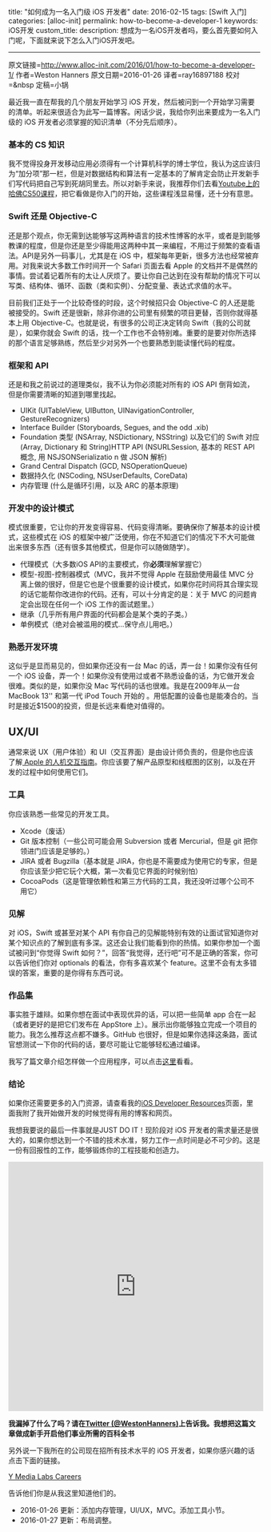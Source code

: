 title: "如何成为一名入门级 iOS 开发者"
date: 2016-02-15
tags: [Swift 入门]
categories: [alloc-init]
permalink: how-to-become-a-developer-1
keywords: iOS开发
custom_title:
description: 想成为一名iOS开发者吗，要么首先要如何入门呢，下面就来说下怎么入门iOS开发吧。

---
原文链接=http://www.alloc-init.com/2016/01/how-to-become-a-developer-1/
作者=Weston Hanners
原文日期=2016-01-26
译者=ray16897188
校对=&nbsp
定稿=小锅

<!--此处开始正文-->

最近我一直在帮我的几个朋友开始学习 iOS 开发，然后被问到一个开始学习需要的清单。听起来很适合为此写一篇博客。闲话少说，我给你列出来要成为一名入门级的 iOS 开发者必须掌握的知识清单（不分先后顺序）。

<!--more-->

### 基本的 CS 知识
我不觉得投身开发移动应用必须得有一个计算机科学的博士学位，我认为这应该归为“加分项”那一栏，但是对数据结构和算法有一定基本的了解肯定会防止开发新手们写代码把自己写到死胡同里去。所以对新手来说，我推荐你们去看[Youtube上的哈佛CS50课程](https://www.youtube.com/playlist?list=PLhQjrBD2T383Xfn0zECHrOTpfOSlptPAB)，把它看做是你入门的开始，这些课程浅显易懂，还十分有意思。

### Swift 还是 Objective-C
还是那个观点，你无需到达能够写这两种语言的技术性博客的水平，或者是到能够教课的程度，但是你还是至少得能用这两种中其一来编程，不用过于频繁的查看语法。API是另外一码事儿，尤其是在 iOS 中，框架每年更新，很多方法也经常被弃用。对我来说大多数工作时间开一个 Safari 页面去看 Apple 的文档并不是偶然的事情。尝试着记着所有的太让人厌烦了。要让你自己达到在没有帮助的情况下可以写类、结构体、循环、函数（类和实例）、分配变量、表达式求值的水平。

目前我们正处于一个比较奇怪的时段，这个时候招只会 Objective-C 的人还是能被接受的。Swift 还是很新，除非你进的公司里有频繁的项目更替，否则你就得基本上用 Objective-C。也就是说，有很多的公司正决定转向 Swift（我的公司就是），如果你就会 Swift 的话，找一个工作也不会特别难。重要的是要对你所选择的那个语言足够熟练，然后至少对另外一个也要熟悉到能读懂代码的程度。

### 框架和 API

还是和我之前说过的道理类似，我不认为你必须能对所有的 iOS API 倒背如流，但是你需要清晰的知道到哪里找起。

- UIKit (UITableView, UIButton, UINavigationController, GestureRecognizers)
- Interface Builder (Storyboards, Segues, and the odd .xib)
- Foundation 类型 (NSArray, NSDictionary, NSString) 以及它们的 Swift 对应 (Array, Dictionary 和 String)HTTP API (NSURLSession, 基本的 REST API 概念, 用 NSJSONSerializatio n 做 JSON 解析)
- Grand Central Dispatch (GCD, NSOperationQueue)
- 数据持久化 (NSCoding, NSUserDefaults, CoreData)
- 内存管理 (什么是循环引用，以及 ARC 的基本原理)

### 开发中的设计模式

模式很重要，它让你的开发变得容易、代码变得清晰。要确保你了解基本的设计模式，这些模式在 iOS 的框架中被广泛使用，你在不知道它们的情况下不大可能做出来很多东西（还有很多其他模式，但是你可以随做随学）。

- 代理模式（大多数iOS API的主要模式，你**必须**理解掌握它）
- 模型-视图-控制器模式（MVC，我并不觉得 Apple 在鼓励使用最佳 MVC 分离上做的很好，但是它也是个很重要的设计模式，如果你花时间将其合理实现的话它能帮你改进你的代码。还有，可以十分肯定的是：关于 MVC 的问题肯定会出现在任何一个 iOS 工作的面试题里。）
- 继承（几乎所有用户界面的代码都会是某个类的子类。）
- 单例模式（绝对会被滥用的模式...保守点儿用吧。）

### 熟悉开发环境

这似乎是显而易见的，但如果你还没有一台 Mac 的话，弄一台！如果你没有任何一个 iOS 设备，弄一个！如果你没有使用过或者不熟悉设备的话，为它做开发会很难。类似的是，如果你没 Mac 写代码的话也很难。我是在2009年从一台 MacBook 13'' 和第一代 iPod Touch 开始的 。用低配置的设备也是能凑合的。当时是接近$1500的投资，但是长远来看绝对值得的。

## UX/UI
通常来说 UX（用户体验）和 UI（交互界面）是由设计师负责的，但是你也应该了解[ Apple 的人机交互指南](https://developer.apple.com/library/ios/documentation/UserExperience/Conceptual/MobileHIG/)。你应该要了解产品原型和线框图的区别，以及在开发的过程中如何使用它们。

### 工具

你应该熟悉一些常见的开发工具。

- Xcode（废话）
- Git 版本控制（一些公司可能会用 Subversion 或者 Mercurial，但是 git 把你领进门应该是足够的。）
- JIRA 或者 Bugzilla（基本就是 JIRA，你也是不需要成为使用它的专家，但是你应该至少把它玩个大概，第一次看见它界面的时候别怕）
- CocoaPods（这是管理依赖性和第三方代码的工具，我还没听过哪个公司不用它）

### 见解
对 iOS，Swift 或甚至对某个 API 有你自己的见解能特别有效的让面试官知道你对某个知识点的了解到底有多深。这还会让我们能看到你的热情。如果你参加一个面试被问到“你觉得 Swift 如何？”，回答“我觉得，还行吧”可不是正确的答案，你可以告诉他们你对 optionals 的看法，你有多喜欢某个 feature。这里不会有太多错误的答案，重要的是你得有东西可说。

### 作品集
事实胜于雄辩。如果你想在面试中表现优异的话，可以把一些简单 app 合在一起（或者更好的是把它们发布在 AppStore 上）。展示出你能够独立完成一个项目的能力。我怎么推荐这点都不嫌多。GitHub 也很好，但是如果你选择这条路，面试官想测试一下你的代码的话，要尽可能让它能够轻松通过编译。

我写了篇文章介绍怎样做一个应用程序，可以点击[这里](http://www.alloc-init.com/2016/01/how-to-start-an-ios-app-portfolio/)看看。

### 结论

如果你还需要更多的入门资源，请查看我的[iOS Developer Resources](http://www.alloc-init.com/programming-resources/)页面，里面我附了我开始做开发的时候觉得有用的博客和网页。

我想我要说的最后一件事就是JUST DO IT！现阶段对 iOS 开发者的需求量还是很大的，如果你想达到一个不错的技术水准，努力工作一点时间是必不可少的。这是一份有回报性的工作，能够锻炼你的工程技能和创造力。

<iframe height=498 width=510 src="http://player.youku.com/embed/XMTM0NjQ3MjkwOA==" frameborder=0 allowfullscreen></iframe>

**我漏掉了什么了吗？请在[Twitter (@WestonHanners)](https://twitter.com/westonhanners)上告诉我。我想把这篇文章做成新手开启他们事业所需的百科全书**

另外说一下我所在的公司现在招所有技术水平的 iOS 开发者，如果你感兴趣的话点击下面的链接。

[Y Media Labs Careers](http://www.ymedialabs.com/careers/)

告诉他们你是从我这里知道他们的。

* 2016-01-26 更新：添加内存管理，UI/UX，MVC。添加工具小节。
* 2016-01-27 更新：布局调整。
